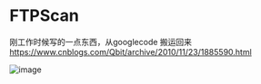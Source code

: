 # FTPScan

刚工作时候写的一点东西，从googlecode 搬运回来
https://www.cnblogs.com/Qbit/archive/2010/11/23/1885590.html

![image](https://user-images.githubusercontent.com/15613121/226119309-fc28b785-d9af-4aa7-81c3-f0c7b10ca4b3.png)
